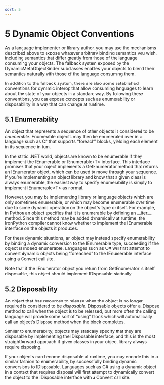```yaml
---
sort: 5
---
```


# 5 Dynamic Object Conventions

As a language implementer or library author, you may use the mechanisms described above to expose whatever arbitrary binding semantics you wish, including semantics that differ greatly from those of the language consuming your objects. The fallback system exposed by the DynamicMetaObjectBinder subclasses enables your objects to blend their semantics naturally with those of the language consuming them.

In addition to the fallback system, there are also some established conventions for dynamic interop that allow consuming languages to learn about the state of your objects in a standard way. By following these conventions, you can expose concepts such as enumerability or disposability in a way that can change at runtime.

<h2 id="enumerability">5.1 Enumerability</h2>

An object that represents a sequence of other objects is considered to be *enumerable*. Enumerable objects may then be enumerated over in a language such as C\# that supports “foreach” blocks, yielding each element in its sequence in turn.

In the static .NET world, objects are known to be enumerable if they implement the IEnumerable or IEnumerable\<T\> interface. This interface promises that your object implements a GetEnumerator method that returns an IEnumerator object, which can be used to move through your sequence. If you’re implementing an object library and know that a given class is always enumerable, the easiest way to specify enumerability is simply to implement IEnumerable\<T\> as normal.

However, you may be implementing library or language objects which are only sometimes enumerable, or which may become enumerable over time due to some dynamic operation on the object's type or itself. For example, in Python an object specifies that it is enumerable by defining an \_\_iter\_\_ method. Since this method may be added dynamically at runtime, the IronPython compiler cannot know whether to implement the IEnumerable interface on the objects it produces.

For these dynamic situations, an object may instead specify enumerability by binding a dynamic conversion to the IEnumerable type, succeeding if the object is indeed enumerable. Languages such as C\# will first attempt to convert dynamic objects being “foreached” to the IEnumerable interface using a Convert call site.

Note that if the IEnumerator object you return from GetEnumerator is itself disposable, this object should implement IDisposable statically.

<h2 id="disposability">5.2 Disposability</h2>

An object that has resources to release when the object is no longer required is considered to be *disposable*. Disposable objects offer a .Dispose method to call when the object is to be released, but more often the calling language will provide some sort of “using” block which will automatically call an object’s Dispose method when the block completes.

Similar to enumerability, objects may statically specify that they are disposable by implementing the IDisposable interface, and this is the most straightforward approach if given classes in your object library always require disposing.

If your objects can become disposable at runtime, you may encode this in a similar fashion to enumerability, by successfully binding dynamic conversions to IDisposable. Languages such as C\# using a dynamic object in a context that requires disposal will first attempt to dynamically convert the object to the IDisposable interface with a Convert call site.
